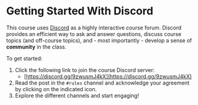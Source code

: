 # Getting Started With Discord

This course uses [Discord](https://discord.com/) as a highly interactive course
forum. Discord provides an efficient way to ask and answer questions, discuss
course topics (and off-course topics), and - most importantly - develop a sense
of **community** in the class.

To get started:

1. Click the following link to join the course Discord server:
    - [https://discord.gg/9zwusmJ4kX](https://discord.gg/9zwusmJ4kX)
1. Read the post in the `#rules` channel and acknowledge your agreement by
   clicking on the indicated icon.
1. Explore the different channels and start engaging! 

